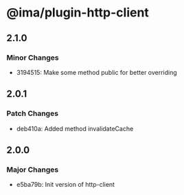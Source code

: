 # @ima/plugin-http-client

## 2.1.0

### Minor Changes

- 3194515: Make some method public for better overriding

## 2.0.1

### Patch Changes

- deb410a: Added method invalidateCache

## 2.0.0

### Major Changes

- e5ba79b: Init version of http-client
